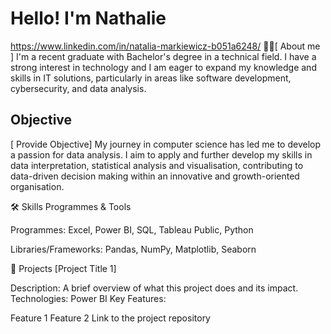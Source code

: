 # Hello! I'm Nathalie

<https://www.linkedin.com/in/natalia-markiewicz-b051a6248/>
🧑‍💻[ About me ]
I'm a recent graduate with Bachelor's degree in a technical field. I have a strong interest in technology and I am eager to expand my knowledge and skills in IT solutions, particularly in areas like software development, cybersecurity, and data analysis.


## Objective
[ Provide Objective]
My journey in computer science has led me to develop a passion for data analysis. I aim to apply and further develop my skills in data interpretation, statistical analysis and visualisation, contributing to data-driven decision making within an innovative and growth-oriented organisation.

🛠️ Skills
Programmes & Tools

Programmes: Excel, Power BI, SQL, Tableau Public, Python

Libraries/Frameworks: Pandas, NumPy, Matplotlib, Seaborn

📂 Projects
[Project Title 1]

Description: A brief overview of what this project does and its impact.
Technologies: Power BI
Key Features:

Feature 1
Feature 2
Link to the project repository


